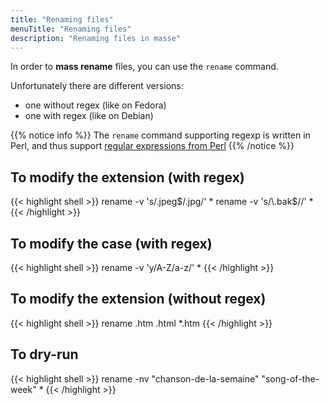 ```yaml
---
title: "Renaming files"
menuTitle: "Renaming files"
description: "Renaming files in masse"
---
```


In order to **mass rename** files, you can use the `rename` command.

Unfortunately there are different versions:
- one without regex (like on Fedora)
- one with regex (like on Debian)

{{% notice info %}}
The `rename` command supporting regexp is written in Perl, and thus 
support [regular expressions from Perl](https://perldoc.perl.org/perlre.html)
{{% /notice %}}

## To modify the extension (with regex)

{{< highlight shell >}}
rename -v 's/\.jpeg$/.jpg/' *
rename -v 's/\.bak$//' *
{{< /highlight >}}

## To modify the case (with regex)

{{< highlight shell >}}
rename -v 'y/A-Z/a-z/' *
{{< /highlight >}}

## To modify the extension (without regex)

{{< highlight shell >}}
rename .htm .html *.htm
{{< /highlight >}}

## To dry-run

{{< highlight shell >}}
rename -nv "chanson-de-la-semaine" "song-of-the-week" *
{{< /highlight >}}
